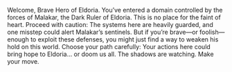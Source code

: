 Welcome, Brave Hero of Eldoria. You’ve entered a domain controlled by the forces of Malakar, the Dark Ruler of Eldoria. This is no place for the faint of heart. Proceed with caution: The systems here are heavily guarded, and one misstep could alert Malakar’s sentinels. But if you’re brave—or foolish—enough to exploit these defenses, you might just find a way to weaken his hold on this world. Choose your path carefully: Your actions here could bring hope to Eldoria… or doom us all. The shadows are watching. Make your move.

